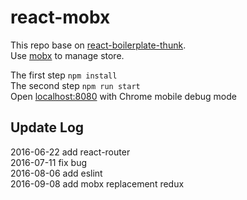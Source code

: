 # react-mobx
This repo base on [react-boilerplate-thunk](https://github.com/NoahZhang/react-boilerplate-thunk "NoahZhang").  
Use [mobx](https://mobxjs.github.io/mobx/) to manage store.  
   
The first step  `npm install`  
The second step `npm run start`  
Open [localhost:8080](http://localhost:8080) with Chrome mobile debug mode   

## Update Log
2016-06-22 add react-router  
2016-07-11 fix bug    
2016-08-06 add eslint  
2016-09-08 add mobx replacement redux
